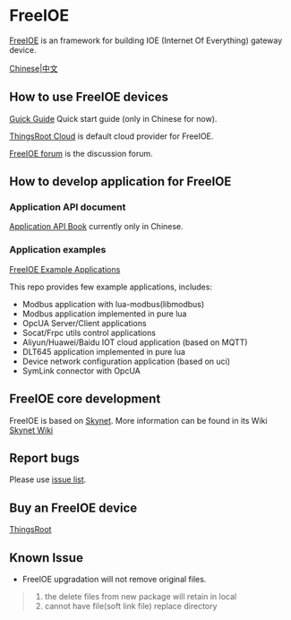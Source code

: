 FreeIOE
===================

[FreeIOE](http://freeioe.org) is an framework for building IOE (Internet Of Everything) gateway device.

[Chinese|中文](https://github.com/freeioe/freeioe/README_CN.md)


## How to use FreeIOE devices

[Guick Guide](https://help.cloud.thingsroot.com) Quick start guide (only in Chinese for now).

[ThingsRoot Cloud](http://cloud.thingsroot.com) is default cloud provider for FreeIOE.

[FreeIOE forum](http://freeioe.org) is the discussion forum.


## How to develop application for FreeIOE

### Application API document

[Application API Book](https://github.com/srdgame/iot_app_api_book) currently only in Chinese.


### Application examples

[FreeIOE Example Applications](https://github.com/freeioe/freeioe_example_apps)

This repo provides few example applications, includes:

* Modbus application with lua-modbus(libmodbus)
* Modbus application implemented in pure lua
* OpcUA Server/Client applications
* Socat/Frpc utils control applications
* Aliyun/Huawei/Baidu IOT cloud application (based on MQTT)
* DLT645 application implemented in pure lua
* Device network configuration application (based on uci)
* SymLink connector with OpcUA


## FreeIOE core development

FreeIOE is based on [Skynet](https://github.com/cloudwu/skynet). More information can be found in its Wiki [Skynet Wiki](https://github.com/cloudwu/skynet/wiki)


## Report bugs

Please use [issue list](https://github.com/freeioe/freeioe/issues).


## Buy an FreeIOE device

[ThingsRoot](https://thingsroot.com/product/)


## Known Issue

* FreeIOE upgradation will not remove original files.
> 1. the delete files from new package will retain in local
> 2. cannot have file(soft link file) replace directory
